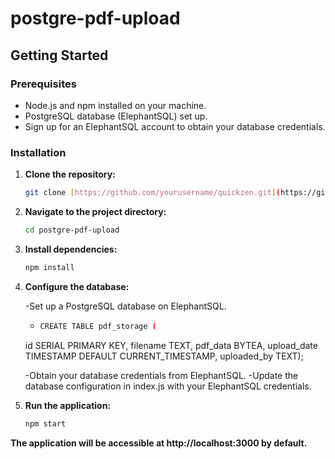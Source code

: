 # postgre-pdf-upload
## Getting Started

### Prerequisites

- Node.js and npm installed on your machine.
- PostgreSQL database (ElephantSQL) set up.
- Sign up for an ElephantSQL account to obtain your database credentials.



### Installation

1. **Clone the repository:**

   ```bash
   git clone [https://github.com/yourusername/quickzen.git](https://github.com/abhaydixit07/postgre-pdf-upload.git)
2. **Navigate to the project directory:**

   ```bash
   cd postgre-pdf-upload
3. **Install dependencies:**
   ```bash
   npm install

4. **Configure the database:**

   -Set up a PostgreSQL database on ElephantSQL.
   - ```bash
     CREATE TABLE pdf_storage (
    id SERIAL PRIMARY KEY,
    filename TEXT,
    pdf_data BYTEA,
    upload_date TIMESTAMP DEFAULT CURRENT_TIMESTAMP,
    uploaded_by TEXT);

      
   -Obtain your database credentials from ElephantSQL.
   -Update the database configuration in index.js with your ElephantSQL credentials.  

6. **Run the application:**
   ```bash
   npm start

**The application will be accessible at http://localhost:3000 by default.**
